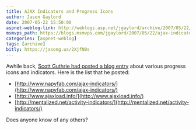 ```yaml
---
title: AJAX Indicators and Progress Icons
author: Jason Gaylord
date: 2007-05-22 15:50:00
aspnet-weblog-link: http://weblogs.asp.net/jgaylord/archive/2007/05/22/ajax-indicators-and-progress-icons.aspx
msmvps_path: https://blogs.msmvps.com/jgaylord/2007/05/22/ajax-indicators-and-progress-icons/
categories: [aspnet-weblog]
tags: [archive]
bitly: https://jasong.us/2XjfN0s
---
```


Awhile back, [Scott Guthrie had posted a blog entry](http://weblogs.asp.net/scottgu/archive/2006/09/21/Tip_2F00_Trick_3A00_-UpdateProgress-Control-and-AJAX-Activity-Image-Animations.aspx) about various progress icons and indicators. Here is the list that he posted:

- [http://www.napyfab.com/ajax-indicators/](http://www.napyfab.com/ajax-indicators/)
- [http://www.ajaxload.info/](http://www.ajaxload.info/)
- [http://mentalized.net/activity-indicators/](http://mentalized.net/activity-indicators/)

Does anyone know of any others?